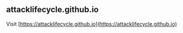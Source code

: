 ## attacklifecycle.github.io

Visit [https://attacklifecycle.github.io](https://attacklifecycle.github.io)

<!-- updated 9 Dec 2019 16:48 -->